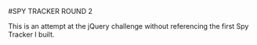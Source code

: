 #SPY TRACKER ROUND 2

This is an attempt at the jQuery challenge without referencing the first
Spy Tracker I built.

